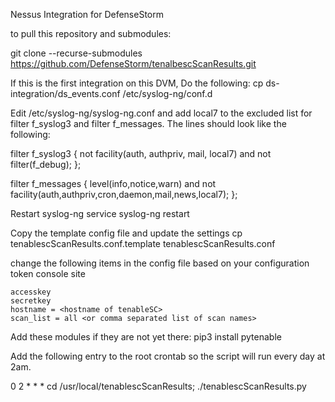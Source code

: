 Nessus Integration for DefenseStorm

to pull this repository and submodules:

git clone --recurse-submodules https://github.com/DefenseStorm/tenalbescScanResults.git

If this is the first integration on this DVM, Do the following:
cp ds-integration/ds_events.conf /etc/syslog-ng/conf.d

Edit /etc/syslog-ng/syslog-ng.conf and add local7 to the excluded list for filter f_syslog3 and filter f_messages. The lines should look like the following:

filter f_syslog3 { not facility(auth, authpriv, mail, local7) and not filter(f_debug); };

filter f_messages { level(info,notice,warn) and not facility(auth,authpriv,cron,daemon,mail,news,local7); };

Restart syslog-ng service syslog-ng restart

Copy the template config file and update the settings
cp tenablescScanResults.conf.template tenablescScanResults.conf

change the following items in the config file based on your configuration token console site

	accesskey 
	secretkey
	hostname = <hostname of tenableSC>
	scan_list = all <or comma separated list of scan names>

Add these modules if they are not yet there:
	pip3 install pytenable

Add the following entry to the root crontab so the script will run every day at 2am.

0 2 * * * cd /usr/local/tenablescScanResults; ./tenablescScanResults.py
